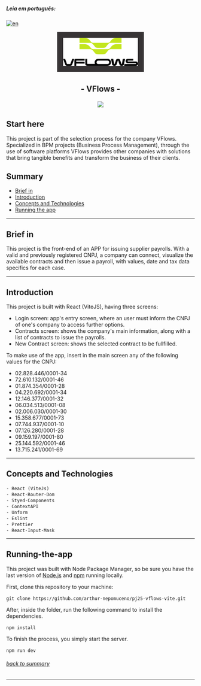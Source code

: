 ##### **Leia em português:**
[![en](https://img.shields.io/badge/lang-en-blue.svg)](https://github.com/arthur-nepomuceno/pj25-vflows-vite/blob/master/README-pt-br.md)

<p align="center">
   <img src="src/assets/images/logo.png" alt="VFlows" width="200px" style="background:#373435; padding:16px"/>
</p>

## <p align = "center">  - VFlows - </p>

<p align = "center">
   <img src="https://img.shields.io/badge/author-Arthur Nepomuceno-093D04?style=flat-square" />
</p>

## Start here

This project is part of the selection process for the company VFlows.
Specialized in BPM projects (Business Process Management), through the use of software platforms 
VFlows provides other companies with solutions that bring tangible benefits and transform the business of their clients. 

## Summary
   - [Brief in](#brief-in)
   - [Introduction](#introduction)
   - [Concepts and Technologies](#concepts-and-technologies)
   - [Running the app](#running-the-app)

***


## Brief in
   This project is the front-end of an APP for issuing supplier payrolls.
   With a valid and previously registered CNPJ, a company can connect, visualize the available contracts
   and then issue a payroll, with values, date and tax data specifics for each case.
   
***

## Introduction
   This project is built with React (ViteJS), having three screens:
   - Login screen: app's entry screen, where an user must inform the CNPJ of one's company to access further options.
   - Contracts screen: shows the company's main information, along with a list of contracts to issue the payrolls.
   - New Contract screen: shows the selected contract to be fullfilled.
   
   To make use of the app, insert in the main screen any of the following values for the CNPJ:
   - 02.828.446/0001-34
   - 72.610.132/0001-46
   - 01.874.354/0001-28
   - 04.220.692/0001-34
   - 12.146.377/0001-32
   - 06.034.513/0001-08
   - 02.006.030/0001-30
   - 15.358.677/0001-73
   - 07.744.937/0001-10
   - 07.126.280/0001-28
   - 09.159.197/0001-80
   - 25.144.592/0001-46
   - 13.715.241/0001-69
   
***

## Concepts and Technologies
    - React (ViteJs)
    - React-Router-Dom
    - Styed-Components
    - ContextAPI
    - Unform
    - Eslint
    - Prettier
    - React-Input-Mask

***

## Running-the-app
This project was built with Node Package Manager, so be sure you have the last version of [Node.js](https://nodejs.org/en/download/) and [npm](https://www.npmjs.com/) running locally.

First, clone this repository to your machine:

```
git clone https://github.com/arthur-nepomuceno/pj25-vflows-vite.git
```

After, inside the folder, run the following command to install the dependencies.

```
npm install
```

To finish the process, you simply start the server.
```
npm run dev
```
###### [back to summary](#summary)
***
